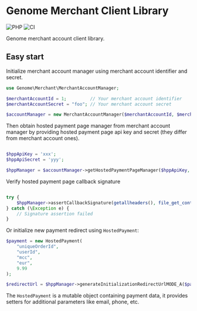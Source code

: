 Genome Merchant Client Library
==============================

![PHP](https://img.shields.io/badge/PHP-7.2+-blue)
![CI](https://github.com/genomewallet/php-merchant-client/actions/workflows/tests.yml/badge.svg)

Genome merchant account client library.

## Easy start

Initialize merchant account manager using merchant account identifier and secret.

```php
use Genome\Merchant\MerchantAccountManager;

$merchantAccountId = 1;         // Your merchant account identifier
$merchantAccountSecret = "foo"; // Your merchant account secret

$accountManager = new MerchantAccountManager($merchantAccountId, $merchantAccountSecret);
```

Then obtain hosted payment page manager from merchant account manager
by providing hosted payment page api key and secret (they differ from merchant account ones).

```php

$hppApiKey = 'xxx';
$hppApiSecret = 'yyy';

$hppManager = $accountManager->getHostedPaymentPageManager($hppApiKey, $hppApiSecret)
```

Verify hosted payment page callback signature

```php

try {
    $hppManager->assertCallbackSignature(getallheaders(), file_get_contents('php://input'));
} catch (\Exception e) {
    // Signature assertion failed
}
```

Or initialize new payment redirect using `HostedPayment`:

```php
$payment = new HostedPayment(
    "uniqueOrderId",
    "userId",
    "mcc",
    "eur",
    9.99
);

$redirectUrl = $hppManager->generateInitializationRedirectUrlMODE_A($payment); 
```

The `HostedPayment` is a mutable object containing payment data, it provides
setters for additional parameters like email, phone, etc.